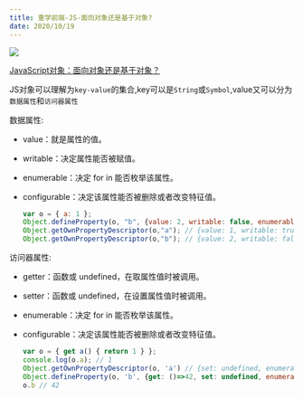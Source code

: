 ```yaml
---
title: 重学前端-JS-面向对象还是基于对象?
date: 2020/10/19
---
```


![](https://www.atnyla.com/library/images-tutorials/class-and-object-in-java-3.PNG)

[JavaScript对象：面向对象还是基于对象？](https://time.geekbang.org/column/article/79319)



JS对象可以理解为`key-value`的集合,key可以是`String`或`Symbol`,value又可以分为`数据属性`和`访问器属性`

数据属性:

- value：就是属性的值。

- writable：决定属性能否被赋值。

- enumerable：决定 for in 能否枚举该属性。

- configurable：决定该属性能否被删除或者改变特征值。

  ```js
  var o = { a: 1 }; 
  Object.defineProperty(o, "b", {value: 2, writable: false, enumerable: false, configurable: true}); //a和b都是数据属性，但特征值变化了
  Object.getOwnPropertyDescriptor(o,"a"); // {value: 1, writable: true, enumerable: true, configurable: true} 
  Object.getOwnPropertyDescriptor(o,"b"); // {value: 2, writable: false, enumerable: false, configurable: true} o.b = 3; console.log(o.b); // 2
  ```

  

访问器属性:

- getter：函数或 undefined，在取属性值时被调用。

- setter：函数或 undefined，在设置属性值时被调用。

- enumerable：决定 for in 能否枚举该属性。

- configurable：决定该属性能否被删除或者改变特征值。

  ```js
  var o = { get a() { return 1 } }; 
  console.log(o.a); // 1
  Object.getOwnPropertyDescriptor(o, 'a') // {set: undefined, enumerable: true, configurable: true, get: ƒ}
  Object.defineProperty(o, 'b', {get: ()=>42, set: undefined, enumerable: true, configurable: true})
  o.b // 42
  ```





